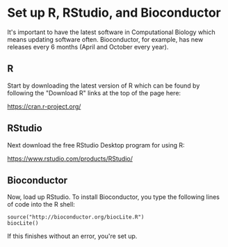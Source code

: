 # Set up R, RStudio, and Bioconductor

It's important to have the latest software in Computational Biology
which means updating software often. Bioconductor, for example, has
new releases every 6 months (April and October every year).

## R

Start by downloading the latest version of R which can be found by
following the "Download R" links at the top of the page here:

<https://cran.r-project.org/>

## RStudio

Next download the free RStudio Desktop program for using R:

<https://www.rstudio.com/products/RStudio/>

## Bioconductor

Now, load up RStudio. To install Bioconductor, you type the following
lines of code into the R shell:

```{r}
source("http://bioconductor.org/biocLite.R")
biocLite()
```

If this finishes without an error, you're set up.

